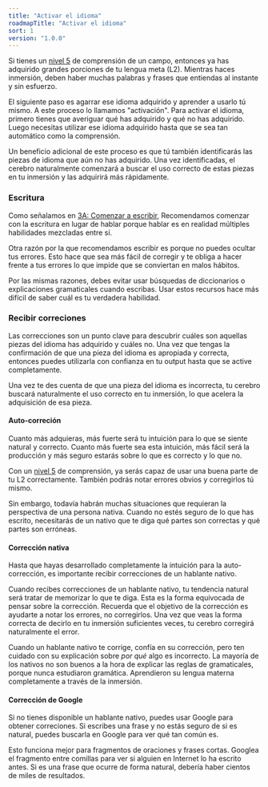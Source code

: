 ```yaml
---
title: "Activar el idioma"
roadmapTitle: "Activar el idioma"
sort: 1
version: "1.0.0"
---
```


Si tienes un [nivel 5][level-5] de comprensión de un campo, entonces ya has adquirido grandes porciones de tu lengua meta (L2). Mientras haces inmersión, deben haber muchas palabras y frases que entiendas al instante y sin esfuerzo.

El siguiente paso es agarrar ese idioma adquirido y aprender a usarlo tú mismo. A este proceso lo llamamos "activación". Para activar el idioma, primero tienes que averiguar qué has adquirido y qué no has adquirido. Luego necesitas utilizar ese idioma adquirido hasta que se sea tan automático como la comprensión.

Un beneficio adicional de este proceso es que tú también identificarás las piezas de idioma que aún no has adquirido. Una vez identificadas, el cerebro naturalmente comenzará a buscar el uso correcto de estas piezas en tu inmersión y las adquirirá más rápidamente.

### Escritura
Como señalamos en [3A: Comenzar a escribir][start-writing], Recomendamos comenzar con la escritura en lugar de hablar porque hablar es en realidad múltiples habilidades mezcladas entre sí.

Otra razón por la que recomendamos escribir es porque no puedes ocultar tus errores. Esto hace que sea más fácil de corregir y te obliga a hacer frente a tus errores lo que impide que se conviertan en malos hábitos.

Por las mismas razones, debes evitar usar búsquedas de diccionarios o explicaciones gramaticales cuando escribas. Usar estos recursos hace más difícil de saber cuál es tu verdadera habilidad.

### Recibir correciones
Las correcciones son un punto clave para descubrir cuáles son aquellas piezas del idioma has adquirido y cuáles no. Una vez que tengas la confirmación de que una pieza del idioma es apropiada y correcta, entonces puedes utilizarla con confianza en tu output hasta que se active completamente.

Una vez te des cuenta de que una pieza del idioma es incorrecta, tu cerebro buscará naturalmente el uso correcto en tu inmersión, lo que acelera la adquisición de esa pieza.

#### Auto-correción
Cuanto más adquieras, más fuerte será tu intuición para lo que se siente natural y correcto. Cuanto más fuerte sea esta intuición, más fácil será la producción y más seguro estarás sobre lo que es correcto y lo que no.

Con un [nivel 5][level-5] de comprensión, ya serás capaz de usar una buena parte de tu L2 correctamente. También podrás notar errores obvios y corregirlos tú mismo.

Sin embargo, todavía habrán muchas situaciones que requieran la perspectiva de una persona nativa. Cuando no estés seguro de lo que has escrito, necesitarás de un nativo que te diga qué partes son correctas y qué partes son erróneas.

#### Corrección nativa
Hasta que hayas desarrollado completamente la intuición para la auto-corrección, es importante recibir correcciones de un hablante nativo.

Cuando recibes correcciones de un hablante nativo, tu tendencia natural será tratar de memorizar lo que te diga. Esta es la forma equivocada de pensar sobre la corrección. Recuerda que el objetivo de la corrección es ayudarte a notar los errores, no corregirlos. Una vez que veas la forma correcta de decirlo en tu inmersión suficientes veces, tu cerebro corregirá naturalmente el error.

Cuando un hablante nativo te corrige, confía en su corrección, pero ten cuidado con su explicación sobre _por qué_ algo es incorrecto. La mayoría de los nativos no son buenos a la hora de explicar las reglas de gramaticales, porque nunca estudiaron gramática. Aprendieron su lengua materna completamente a través de la inmersión.

#### Corrección de Google
Si no tienes disponible un hablante nativo, puedes usar Google para obtener correciones. Si escribes una frase y no estás seguro de si es natural, puedes buscarla en Google para ver qué tan común es.

Esto funciona mejor para fragmentos de oraciones y frases cortas. Googlea el fragmento entre comillas para ver si alguien en Internet lo ha escrito antes. Si es una frase que ocurre de forma natural, debería haber cientos de miles de resultados.

[level-5]: /simplified/stage-2/a/measure-comprehension#Level-5-Comfortable
[start-writing]: /simplified/stage-3/a/start-writing#Writing
